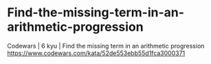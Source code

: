 # Find-the-missing-term-in-an-arithmetic-progression
Codewars | 6 kyu | Find the missing term in an arithmetic progression
https://www.codewars.com/kata/52de553ebb55d1fca3000371
